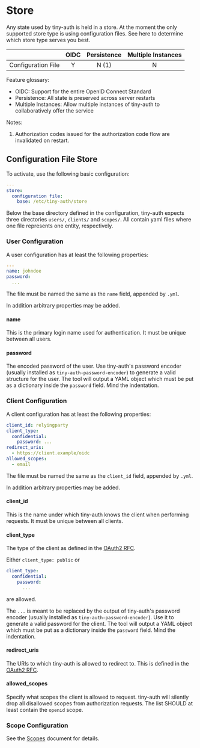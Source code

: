 # Store

Any state used by tiny-auth is held in a store. At the moment the only
supported store type is using configuration files. See here to determine
which store type serves you best.

|                    | OIDC | Persistence | Multiple Instances |
|--------------------|:----:|:-----------:|:------------------:|
| Configuration File | Y    | N (1)       | N                  |

Feature glossary:

* OIDC: Support for the entire OpenID Connect Standard
* Persistence: All state is preserved across server restarts
* Multiple Instances: Allow multiple instances of tiny-auth to collaboratively
  offer the service

Notes:

1. Authorization codes issued for the authorization code flow are invalidated
   on restart.

## Configuration File Store

To activate, use the following basic configuration:

```yaml
---
store:
  configuration file:
    base: /etc/tiny-auth/store
```

Below the base directory defined in the configuration, tiny-auth expects
three directories `users/`, `clients/` and `scopes/`. All contain yaml files
where one file represents one entity, respectively.

### User Configuration

A user configuration has at least the following properties:

```yaml
---
name: johndoe
password:
  ...
```

The file must be named the same as the `name` field, appended by `.yml`.

In addition arbitrary properties may be added.

#### name

This is the primary login name used for authentication. It must be unique
between all users.

#### password

The encoded password of the user. Use tiny-auth's password encoder (usually
installed as `tiny-auth-password-encoder`) to generate a valid structure for
the user. The tool will output a YAML object which must be put as a dictionary
inside the `password` field. Mind the indentation.

### Client Configuration

A client configuration has at least the following properties:

```yaml
client_id: relyingparty
client_type:
  confidential:
    password: ...
redirect_uris:
  - https://client.example/oidc
allowed_scopes:
  - email
```

The file must be named the same as the `client_id` field, appended by `.yml`.

In addition arbitrary properties may be added.

#### client_id

This is the name under which tiny-auth knows the client when performing
requests. It must be unique between all clients.

#### client_type

The type of the client as defined in the [OAuth2 RFC](https://tools.ietf.org/html/rfc6749#section-2.1).

Either `client_type: public` or

```yaml
client_type:
  confidential:
    password:
      ...
```

are allowed.

The `...` is meant to be replaced by the output of tiny-auth's password
encoder (usually installed as `tiny-auth-password-encoder`). Use it to
generate a valid password for the client. The tool will output a YAML object
which must be put as a dictionary inside the `password` field. Mind the
indentation.

#### redirect_uris

The URIs to which tiny-auth is allowed to redirect to. This is defined in the
[OAuth2 RFC](https://tools.ietf.org/html/rfc6749#section-3.1.2).

#### allowed_scopes

Specify what scopes the client is allowed to request. tiny-auth will silently
drop all disallowed scopes from authorization requests. The list SHOULD at
least contain the `openid` scope.

### Scope Configuration

See the [Scopes](scopes.md) document for details.